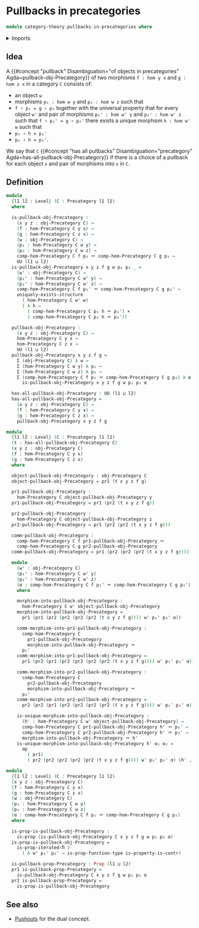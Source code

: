 # Pullbacks in precategories

```agda
module category-theory.pullbacks-in-precategories where
```

<details><summary>Imports</summary>

```agda
open import category-theory.precategories

open import foundation.action-on-identifications-functions
open import foundation.cartesian-product-types
open import foundation.contractible-types
open import foundation.dependent-pair-types
open import foundation.identity-types
open import foundation.iterated-dependent-product-types
open import foundation.propositions
open import foundation.uniqueness-quantification
open import foundation.universe-levels
```

</details>

## Idea

A
{{#concept "pullback" Disambiguation="of objects in precategories" Agda=pullback-obj-Precategory}}
of two morphisms `f : hom y x` and `g : hom z x` in a category `C` consists of:

- an object `w`
- morphisms `p₁ : hom w y` and `p₂ : hom w z` such that
- `f ∘ p₁ = g ∘ p₂` together with the universal property that for every object
  `w'` and pair of morphisms `p₁' : hom w' y` and `p₂' : hom w' z` such that
  `f ∘ p₁' = g ∘ p₂'` there exists a unique morphism `h : hom w' w` such that
- `p₁ ∘ h = p₁'`
- `p₂ ∘ h = p₂'`.

We say that `C`
{{#concept "has all pullbacks" Disambiguation="precategory" Agda=has-all-pullback-obj-Precategory}}
if there is a choice of a pullback for each object `x` and pair of morphisms
into `x` in `C`.

## Definition

```agda
module _
  {l1 l2 : Level} (C : Precategory l1 l2)
  where

  is-pullback-obj-Precategory :
    (x y z : obj-Precategory C) →
    (f : hom-Precategory C y x) →
    (g : hom-Precategory C z x) →
    (w : obj-Precategory C) →
    (p₁ : hom-Precategory C w y) →
    (p₂ : hom-Precategory C w z) →
    comp-hom-Precategory C f p₁ ＝ comp-hom-Precategory C g p₂ →
    UU (l1 ⊔ l2)
  is-pullback-obj-Precategory x y z f g w p₁ p₂ _ =
    (w' : obj-Precategory C) →
    (p₁' : hom-Precategory C w' y) →
    (p₂' : hom-Precategory C w' z) →
    comp-hom-Precategory C f p₁' ＝ comp-hom-Precategory C g p₂' →
    uniquely-exists-structure
      ( hom-Precategory C w' w)
      ( λ h →
        ( comp-hom-Precategory C p₁ h ＝ p₁') ×
        ( comp-hom-Precategory C p₂ h ＝ p₂'))

  pullback-obj-Precategory :
    (x y z : obj-Precategory C) →
    hom-Precategory C y x →
    hom-Precategory C z x →
    UU (l1 ⊔ l2)
  pullback-obj-Precategory x y z f g =
    Σ (obj-Precategory C) λ w →
    Σ (hom-Precategory C w y) λ p₁ →
    Σ (hom-Precategory C w z) λ p₂ →
    Σ (comp-hom-Precategory C f p₁ ＝ comp-hom-Precategory C g p₂) λ α →
      is-pullback-obj-Precategory x y z f g w p₁ p₂ α

  has-all-pullback-obj-Precategory : UU (l1 ⊔ l2)
  has-all-pullback-obj-Precategory =
    (x y z : obj-Precategory C) →
    (f : hom-Precategory C y x) →
    (g : hom-Precategory C z x) →
    pullback-obj-Precategory x y z f g

module _
  {l1 l2 : Level} (C : Precategory l1 l2)
  (t : has-all-pullback-obj-Precategory C)
  (x y z : obj-Precategory C)
  (f : hom-Precategory C y x)
  (g : hom-Precategory C z x)
  where

  object-pullback-obj-Precategory : obj-Precategory C
  object-pullback-obj-Precategory = pr1 (t x y z f g)

  pr1-pullback-obj-Precategory :
    hom-Precategory C object-pullback-obj-Precategory y
  pr1-pullback-obj-Precategory = pr1 (pr2 (t x y z f g))

  pr2-pullback-obj-Precategory :
    hom-Precategory C object-pullback-obj-Precategory z
  pr2-pullback-obj-Precategory = pr1 (pr2 (pr2 (t x y z f g)))

  comm-pullback-obj-Precategory :
    comp-hom-Precategory C f pr1-pullback-obj-Precategory ＝
    comp-hom-Precategory C g pr2-pullback-obj-Precategory
  comm-pullback-obj-Precategory = pr1 (pr2 (pr2 (pr2 (t x y z f g))))

  module _
    (w' : obj-Precategory C)
    (p₁' : hom-Precategory C w' y)
    (p₂' : hom-Precategory C w' z)
    (α : comp-hom-Precategory C f p₁' ＝ comp-hom-Precategory C g p₂')
    where

    morphism-into-pullback-obj-Precategory :
      hom-Precategory C w' object-pullback-obj-Precategory
    morphism-into-pullback-obj-Precategory =
      pr1 (pr1 (pr2 (pr2 (pr2 (pr2 (t x y z f g)))) w' p₁' p₂' α))

    comm-morphism-into-pr1-pullback-obj-Precategory :
      comp-hom-Precategory C
        pr1-pullback-obj-Precategory
        morphism-into-pullback-obj-Precategory ＝
      p₁'
    comm-morphism-into-pr1-pullback-obj-Precategory =
      pr1 (pr2 (pr1 (pr2 (pr2 (pr2 (pr2 (t x y z f g)))) w' p₁' p₂' α)))

    comm-morphism-into-pr2-pullback-obj-Precategory :
      comp-hom-Precategory C
        pr2-pullback-obj-Precategory
        morphism-into-pullback-obj-Precategory ＝
      p₂'
    comm-morphism-into-pr2-pullback-obj-Precategory =
      pr2 (pr2 (pr1 (pr2 (pr2 (pr2 (pr2 (t x y z f g)))) w' p₁' p₂' α)))

    is-unique-morphism-into-pullback-obj-Precategory :
      (h' : hom-Precategory C w' object-pullback-obj-Precategory) →
      comp-hom-Precategory C pr1-pullback-obj-Precategory h' ＝ p₁' →
      comp-hom-Precategory C pr2-pullback-obj-Precategory h' ＝ p₂' →
      morphism-into-pullback-obj-Precategory ＝ h'
    is-unique-morphism-into-pullback-obj-Precategory h' α₁ α₂ =
      ap
        ( pr1)
        ( pr2 (pr2 (pr2 (pr2 (pr2 (t x y z f g)))) w' p₁' p₂' α) (h' , α₁ , α₂))

module _
  {l1 l2 : Level} (C : Precategory l1 l2)
  (x y z : obj-Precategory C)
  (f : hom-Precategory C y x)
  (g : hom-Precategory C z x)
  (w : obj-Precategory C)
  (p₁ : hom-Precategory C w y)
  (p₂ : hom-Precategory C w z)
  (α : comp-hom-Precategory C f p₁ ＝ comp-hom-Precategory C g p₂)
  where

  is-prop-is-pullback-obj-Precategory :
    is-prop (is-pullback-obj-Precategory C x y z f g w p₁ p₂ α)
  is-prop-is-pullback-obj-Precategory =
    is-prop-iterated-Π 3
      ( λ w' p₁' p₂' → is-prop-function-type is-property-is-contr)

  is-pullback-prop-Precategory : Prop (l1 ⊔ l2)
  pr1 is-pullback-prop-Precategory =
    is-pullback-obj-Precategory C x y z f g w p₁ p₂ α
  pr2 is-pullback-prop-Precategory =
    is-prop-is-pullback-obj-Precategory
```

## See also

- [Pushouts](category-theory.pushouts-in-precategories.md) for the dual concept.

